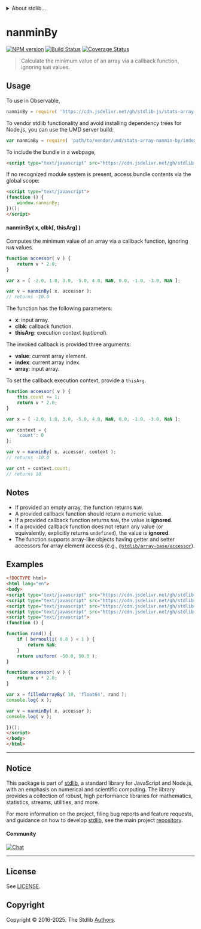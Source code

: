 <!--

@license Apache-2.0

Copyright (c) 2025 The Stdlib Authors.

Licensed under the Apache License, Version 2.0 (the "License");
you may not use this file except in compliance with the License.
You may obtain a copy of the License at

   http://www.apache.org/licenses/LICENSE-2.0

Unless required by applicable law or agreed to in writing, software
distributed under the License is distributed on an "AS IS" BASIS,
WITHOUT WARRANTIES OR CONDITIONS OF ANY KIND, either express or implied.
See the License for the specific language governing permissions and
limitations under the License.

-->


<details>
  <summary>
    About stdlib...
  </summary>
  <p>We believe in a future in which the web is a preferred environment for numerical computation. To help realize this future, we've built stdlib. stdlib is a standard library, with an emphasis on numerical and scientific computation, written in JavaScript (and C) for execution in browsers and in Node.js.</p>
  <p>The library is fully decomposable, being architected in such a way that you can swap out and mix and match APIs and functionality to cater to your exact preferences and use cases.</p>
  <p>When you use stdlib, you can be absolutely certain that you are using the most thorough, rigorous, well-written, studied, documented, tested, measured, and high-quality code out there.</p>
  <p>To join us in bringing numerical computing to the web, get started by checking us out on <a href="https://github.com/stdlib-js/stdlib">GitHub</a>, and please consider <a href="https://opencollective.com/stdlib">financially supporting stdlib</a>. We greatly appreciate your continued support!</p>
</details>

# nanminBy

[![NPM version][npm-image]][npm-url] [![Build Status][test-image]][test-url] [![Coverage Status][coverage-image]][coverage-url] <!-- [![dependencies][dependencies-image]][dependencies-url] -->

> Calculate the minimum value of an array via a callback function, ignoring `NaN` values.

<section class="intro">

</section>

<!-- /.intro -->



<section class="usage">

## Usage

To use in Observable,

```javascript
nanminBy = require( 'https://cdn.jsdelivr.net/gh/stdlib-js/stats-array-nanmin-by@umd/browser.js' )
```

To vendor stdlib functionality and avoid installing dependency trees for Node.js, you can use the UMD server build:

```javascript
var nanminBy = require( 'path/to/vendor/umd/stats-array-nanmin-by/index.js' )
```

To include the bundle in a webpage,

```html
<script type="text/javascript" src="https://cdn.jsdelivr.net/gh/stdlib-js/stats-array-nanmin-by@umd/browser.js"></script>
```

If no recognized module system is present, access bundle contents via the global scope:

```html
<script type="text/javascript">
(function () {
    window.nanminBy;
})();
</script>
```

#### nanminBy( x, clbk\[, thisArg] )

Computes the minimum value of an array via a callback function, ignoring `NaN` values.

```javascript
function accessor( v ) {
    return v * 2.0;
}

var x = [ -2.0, 1.0, 3.0, -5.0, 4.0, NaN, 0.0, -1.0, -3.0, NaN ];

var v = nanminBy( x, accessor );
// returns -10.0
```

The function has the following parameters:

-   **x**: input array.
-   **clbk**: callback function.
-   **thisArg**: execution context (_optional_).

The invoked callback is provided three arguments:

-   **value**: current array element.
-   **index**: current array index.
-   **array**: input array.

To set the callback execution context, provide a `thisArg`.

```javascript
function accessor( v ) {
    this.count += 1;
    return v * 2.0;
}

var x = [ -2.0, 1.0, 3.0, -5.0, 4.0, NaN, 0.0, -1.0, -3.0, NaN ];

var context = {
    'count': 0
};

var v = nanminBy( x, accessor, context );
// returns -10.0

var cnt = context.count;
// returns 10
```

</section>

<!-- /.usage -->

<section class="notes">

## Notes

-   If provided an empty array, the function returns `NaN`.
-   A provided callback function should return a numeric value.
-   If a provided callback function returns `NaN`, the value is **ignored**.
-   If a provided callback function does not return any value (or equivalently, explicitly returns `undefined`), the value is **ignored**.
-   The function supports array-like objects having getter and setter accessors for array element access (e.g., [`@stdlib/array-base/accessor`][@stdlib/array/base/accessor]).

</section>

<!-- /.notes -->

<section class="examples">

## Examples

<!-- eslint no-undef: "error" -->

```html
<!DOCTYPE html>
<html lang="en">
<body>
<script type="text/javascript" src="https://cdn.jsdelivr.net/gh/stdlib-js/random-base-uniform@umd/browser.js"></script>
<script type="text/javascript" src="https://cdn.jsdelivr.net/gh/stdlib-js/random-base-bernoulli@umd/browser.js"></script>
<script type="text/javascript" src="https://cdn.jsdelivr.net/gh/stdlib-js/array-filled-by@umd/browser.js"></script>
<script type="text/javascript" src="https://cdn.jsdelivr.net/gh/stdlib-js/stats-array-nanmin-by@umd/browser.js"></script>
<script type="text/javascript">
(function () {

function rand() {
    if ( bernoulli( 0.8 ) < 1 ) {
        return NaN;
    }
    return uniform( -50.0, 50.0 );
}

function accessor( v ) {
    return v * 2.0;
}

var x = filledarrayBy( 10, 'float64', rand );
console.log( x );

var v = nanminBy( x, accessor );
console.log( v );

})();
</script>
</body>
</html>
```

</section>

<!-- /.examples -->

<!-- Section for related `stdlib` packages. Do not manually edit this section, as it is automatically populated. -->

<section class="related">

</section>

<!-- /.related -->

<!-- Section for all links. Make sure to keep an empty line after the `section` element and another before the `/section` close. -->


<section class="main-repo" >

* * *

## Notice

This package is part of [stdlib][stdlib], a standard library for JavaScript and Node.js, with an emphasis on numerical and scientific computing. The library provides a collection of robust, high performance libraries for mathematics, statistics, streams, utilities, and more.

For more information on the project, filing bug reports and feature requests, and guidance on how to develop [stdlib][stdlib], see the main project [repository][stdlib].

#### Community

[![Chat][chat-image]][chat-url]

---

## License

See [LICENSE][stdlib-license].


## Copyright

Copyright &copy; 2016-2025. The Stdlib [Authors][stdlib-authors].

</section>

<!-- /.stdlib -->

<!-- Section for all links. Make sure to keep an empty line after the `section` element and another before the `/section` close. -->

<section class="links">

[npm-image]: http://img.shields.io/npm/v/@stdlib/stats-array-nanmin-by.svg
[npm-url]: https://npmjs.org/package/@stdlib/stats-array-nanmin-by

[test-image]: https://github.com/stdlib-js/stats-array-nanmin-by/actions/workflows/test.yml/badge.svg?branch=main
[test-url]: https://github.com/stdlib-js/stats-array-nanmin-by/actions/workflows/test.yml?query=branch:main

[coverage-image]: https://img.shields.io/codecov/c/github/stdlib-js/stats-array-nanmin-by/main.svg
[coverage-url]: https://codecov.io/github/stdlib-js/stats-array-nanmin-by?branch=main

<!--

[dependencies-image]: https://img.shields.io/david/stdlib-js/stats-array-nanmin-by.svg
[dependencies-url]: https://david-dm.org/stdlib-js/stats-array-nanmin-by/main

-->

[chat-image]: https://img.shields.io/gitter/room/stdlib-js/stdlib.svg
[chat-url]: https://app.gitter.im/#/room/#stdlib-js_stdlib:gitter.im

[stdlib]: https://github.com/stdlib-js/stdlib

[stdlib-authors]: https://github.com/stdlib-js/stdlib/graphs/contributors

[umd]: https://github.com/umdjs/umd
[es-module]: https://developer.mozilla.org/en-US/docs/Web/JavaScript/Guide/Modules

[deno-url]: https://github.com/stdlib-js/stats-array-nanmin-by/tree/deno
[deno-readme]: https://github.com/stdlib-js/stats-array-nanmin-by/blob/deno/README.md
[umd-url]: https://github.com/stdlib-js/stats-array-nanmin-by/tree/umd
[umd-readme]: https://github.com/stdlib-js/stats-array-nanmin-by/blob/umd/README.md
[esm-url]: https://github.com/stdlib-js/stats-array-nanmin-by/tree/esm
[esm-readme]: https://github.com/stdlib-js/stats-array-nanmin-by/blob/esm/README.md
[branches-url]: https://github.com/stdlib-js/stats-array-nanmin-by/blob/main/branches.md

[stdlib-license]: https://raw.githubusercontent.com/stdlib-js/stats-array-nanmin-by/main/LICENSE

[@stdlib/array/base/accessor]: https://github.com/stdlib-js/array-base-accessor/tree/umd

</section>

<!-- /.links -->
